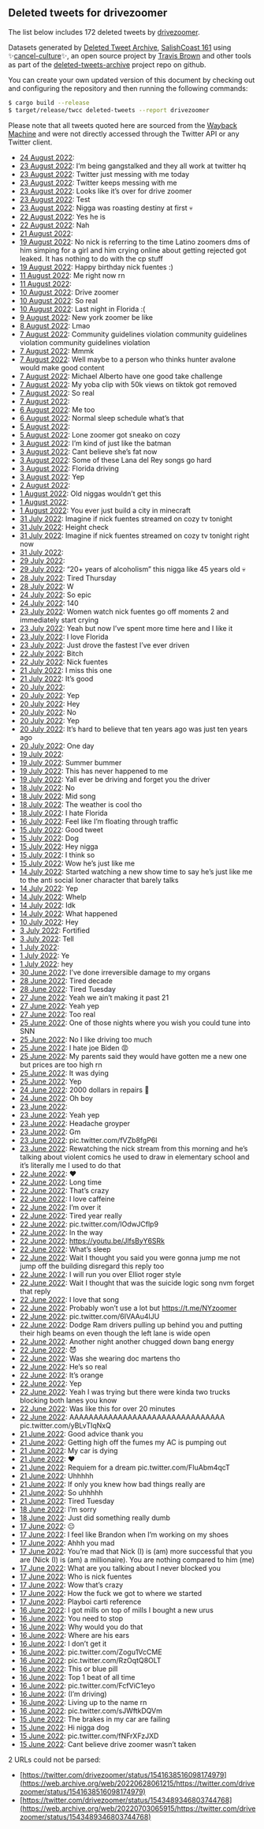 ## Deleted tweets for drivezoomer

The list below includes 172 deleted tweets by
[drivezoomer](https://twitter.com/drivezoomer).



Datasets generated by [Deleted Tweet Archive](https://twitter.com/deletedtweet161), 
[SalishCoast 161](https://twitter.com/SalishCoastA) using 
✨[cancel-culture](https://github.com/travisbrown/cancel-culture)✨, an open source project by 
[Travis Brown](https://twitter.com/travisbrown) and other tools as part of the 
[deleted-tweets-archive](https://github.com/salcoast/deleted-tweets-archive/) project repo on github.

You can create your own updated version of this document by checking out and configuring the
repository and then running the following commands:

```bash
$ cargo build --release
$ target/release/twcc deleted-tweets --report drivezoomer
```

Please note that all tweets quoted here are sourced from the
[Wayback Machine](https://web.archive.org) and were not directly accessed through the Twitter API or
any Twitter client.

* [24 August 2022](https://web.archive.org/web/20220824041531/https://twitter.com/drivezoomer/status/1562292219498958848):  <!--1562292219498958848-->
* [23 August 2022](https://web.archive.org/web/20220823201556/https://twitter.com/drivezoomer/status/1562171484658962433): I’m being gangstalked and they all work at twitter hq <!--1562171484658962433-->
* [23 August 2022](https://web.archive.org/web/20220823195749/https://twitter.com/drivezoomer/status/1562166857653706753): Twitter just messing with me today <!--1562166857653706753-->
* [23 August 2022](https://web.archive.org/web/20220823160439/https://twitter.com/drivezoomer/status/1562108300627525634): Twitter keeps messing with me <!--1562108300627525634-->
* [23 August 2022](https://web.archive.org/web/20220823131250/https://twitter.com/drivezoomer/status/1562065131361767424): Looks like it’s over for drive zoomer <!--1562065131361767424-->
* [23 August 2022](https://web.archive.org/web/20220823175041/https://twitter.com/drivezoomer/status/1562061734231285761): Test <!--1562061734231285761-->
* [23 August 2022](https://web.archive.org/web/20220823202439/https://twitter.com/drivezoomer/status/1561901961519177729): Nigga was roasting destiny at first 💀 <!--1561901961519177729-->
* [22 August 2022](https://web.archive.org/web/20220822150632/https://twitter.com/drivezoomer/status/1561720621679116291): Yes he is <!--1561720621679116291-->
* [22 August 2022](https://web.archive.org/web/20220822031656/https://twitter.com/drivezoomer/status/1561552751041052674): Nah <!--1561552751041052674-->
* [21 August 2022](https://web.archive.org/web/20220821042600/https://twitter.com/drivezoomer/status/1561207034456014850):  <!--1561207034456014850-->
* [19 August 2022](https://web.archive.org/web/20220819234556/https://twitter.com/drivezoomer/status/1560725569523826688): No nick is referring to the time Latino zoomers dms of him simping for a girl and him crying online about getting rejected got leaked. It has nothing to do with the cp stuff <!--1560725569523826688-->
* [19 August 2022](https://web.archive.org/web/20220819031902/https://twitter.com/drivezoomer/status/1560466120028688384): Happy birthday nick fuentes :) <!--1560466120028688384-->
* [11 August 2022](https://web.archive.org/web/20220811021921/https://twitter.com/drivezoomer/status/1557551895799119872): Me right now rn <!--1557552157653716992-->
* [11 August 2022](https://web.archive.org/web/20220811021921/https://twitter.com/drivezoomer/status/1557551895799119872):  <!--1557551895799119872-->
* [10 August 2022](https://web.archive.org/web/20220810134607/https://twitter.com/drivezoomer/status/1557143222102724609): Drive zoomer <!--1557208329792937985-->
* [10 August 2022](https://web.archive.org/web/20220810020210/https://twitter.com/drivezoomer/status/1557185246071865348): So real <!--1557185246071865348-->
* [10 August 2022](https://web.archive.org/web/20220810015227/https://twitter.com/drivezoomer/status/1557182632760426496): Last night in Florida :( <!--1557182632760426496-->
* [ 9 August 2022](https://web.archive.org/web/20220810134607/https://twitter.com/drivezoomer/status/1557143222102724609): New york zoomer be like <!--1557143222102724609-->
* [ 8 August 2022](https://web.archive.org/web/20220808225911/https://twitter.com/drivezoomer/status/1556776697055379457): Lmao <!--1556776697055379457-->
* [ 7 August 2022](https://web.archive.org/web/20220807194254/https://twitter.com/drivezoomer/status/1556349683710263297): Community guidelines violation community guidelines violation community guidelines violation <!--1556349683710263297-->
* [ 7 August 2022](https://web.archive.org/web/20220807164046/https://twitter.com/drivezoomer/status/1556319235864944641): Mmmk <!--1556319235864944641-->
* [ 7 August 2022](https://web.archive.org/web/20220807163823/https://twitter.com/drivezoomer/status/1556318529762299905): Well maybe to a person who thinks hunter avalone would make good content <!--1556318529762299905-->
* [ 7 August 2022](https://web.archive.org/web/20220807163823/https://twitter.com/drivezoomer/status/1556318529762299905): Michael Alberto have one good take challenge <!--1556316911683649538-->
* [ 7 August 2022](https://web.archive.org/web/20220807162955/https://twitter.com/drivezoomer/status/1556316357561548800): My yoba clip with 50k views on tiktok got removed <!--1556316357561548800-->
* [ 7 August 2022](https://web.archive.org/web/20220807081444/https://twitter.com/drivezoomer/status/1556191921915166722): So real <!--1556191921915166722-->
* [ 7 August 2022](https://web.archive.org/web/20220807031357/https://twitter.com/drivezoomer/status/1556109011350601728):  <!--1556109011350601728-->
* [ 6 August 2022](https://web.archive.org/web/20220806110747/https://twitter.com/drivezoomer/status/1555816478003298304): Me too <!--1555817569675780097-->
* [ 6 August 2022](https://web.archive.org/web/20220806110747/https://twitter.com/drivezoomer/status/1555816478003298304): Normal sleep schedule what’s that <!--1555816478003298304-->
* [ 5 August 2022](https://web.archive.org/web/20220805183320/https://twitter.com/drivezoomer/status/1555622707710119942):  <!--1555622707710119942-->
* [ 5 August 2022](https://web.archive.org/web/20220805054658/https://twitter.com/drivezoomer/status/1555429647613153280): Lone zoomer got sneako on cozy <!--1555429647613153280-->
* [ 3 August 2022](https://web.archive.org/web/20220803082450/https://twitter.com/drivezoomer/status/1554744917729091584): I’m kind of just like the batman <!--1554744917729091584-->
* [ 3 August 2022](https://web.archive.org/web/20220803073840/https://twitter.com/drivezoomer/status/1554732881481801730): Cant believe she’s fat now <!--1554732881481801730-->
* [ 3 August 2022](https://web.archive.org/web/20220803073840/https://twitter.com/drivezoomer/status/1554732881481801730): Some of these Lana del Rey songs go hard <!--1554732406971674624-->
* [ 3 August 2022](https://web.archive.org/web/20220803115230/https://twitter.com/drivezoomer/status/1554656583321255938): Florida driving <!--1554656583321255938-->
* [ 3 August 2022](https://web.archive.org/web/20220803003308/https://twitter.com/drivezoomer/status/1554626156237934592): Yep <!--1554626156237934592-->
* [ 2 August 2022](https://web.archive.org/web/20220802025348/https://twitter.com/drivezoomer/status/1554299142419144704):  <!--1554299142419144704-->
* [ 1 August 2022](https://web.archive.org/web/20220802022110/https://twitter.com/drivezoomer/status/1554206461433102338): Old niggas wouldn’t get this <!--1554209652635836419-->
* [ 1 August 2022](https://web.archive.org/web/20220802022110/https://twitter.com/drivezoomer/status/1554206461433102338):  <!--1554206461433102338-->
* [ 1 August 2022](https://web.archive.org/web/20220801061335/https://twitter.com/drivezoomer/status/1553986961853108224): You ever just build a city in minecraft <!--1553986961853108224-->
* [31 July 2022](https://web.archive.org/web/20220801091616/https://twitter.com/drivezoomer/status/1553883716367384577): Imagine if nick fuentes streamed on cozy tv tonight <!--1553883716367384577-->
* [31 July 2022](https://web.archive.org/web/20220801082513/https://twitter.com/drivezoomer/status/1553864472950935558): Height check <!--1553864472950935558-->
* [31 July 2022](https://web.archive.org/web/20220731032011/https://twitter.com/drivezoomer/status/1553580242970738689): Imagine if nick fuentes streamed on cozy tv tonight right now <!--1553580242970738689-->
* [31 July 2022](https://web.archive.org/web/20220731014504/https://twitter.com/drivezoomer/status/1553557113330405377):  <!--1553557113330405377-->
* [29 July 2022](https://web.archive.org/web/20220729221310/https://twitter.com/drivezoomer/status/1553075493745971201):  <!--1553075493745971201-->
* [29 July 2022](https://web.archive.org/web/20220729121506/https://twitter.com/drivezoomer/status/1552869700018745344): “20+ years of alcoholism” this nigga like 45 years old 💀 <!--1552869700018745344-->
* [28 July 2022](https://web.archive.org/web/20220728232715/https://twitter.com/drivezoomer/status/1552744270943191041): Tired Thursday <!--1552744270943191041-->
* [28 July 2022](https://web.archive.org/web/20220728031557/https://twitter.com/drivezoomer/status/1552492776843055104): W <!--1552492776843055104-->
* [24 July 2022](https://web.archive.org/web/20220724161339/https://twitter.com/drivezoomer/status/1551036566394605568): So epic <!--1551037602425356288-->
* [24 July 2022](https://web.archive.org/web/20220724161339/https://twitter.com/drivezoomer/status/1551036566394605568): 140 <!--1551036566394605568-->
* [23 July 2022](https://web.archive.org/web/20220723201357/https://twitter.com/drivezoomer/status/1550899619432890370): Women watch nick fuentes go off moments 2 and immediately start crying <!--1550899619432890370-->
* [23 July 2022](https://web.archive.org/web/20220723032737/https://twitter.com/drivezoomer/status/1550683894302887936): Yeah but now I’ve spent more time here and I like it <!--1550683894302887936-->
* [23 July 2022](https://web.archive.org/web/20220723032737/https://twitter.com/drivezoomer/status/1550683894302887936): I love Florida <!--1550678123116642304-->
* [23 July 2022](https://web.archive.org/web/20220723025229/https://twitter.com/drivezoomer/status/1550675085169680385): Just drove the fastest I’ve ever driven <!--1550675085169680385-->
* [22 July 2022](https://web.archive.org/web/20220722182639/https://twitter.com/drivezoomer/status/1550543451049152514): Bitch <!--1550543451049152514-->
* [22 July 2022](https://web.archive.org/web/20220722062824/https://twitter.com/drivezoomer/status/1550367074391887872): Nick fuentes <!--1550367074391887872-->
* [21 July 2022](https://web.archive.org/web/20220721060306/https://twitter.com/drivezoomer/status/1549998181060067331): I miss this one <!--1549998181060067331-->
* [21 July 2022](https://web.archive.org/web/20220721002137/https://twitter.com/drivezoomer/status/1549912324789657602): It’s good <!--1549912324789657602-->
* [20 July 2022](https://web.archive.org/web/20220720182314/https://twitter.com/drivezoomer/status/1549822006186725382):  <!--1549822006186725382-->
* [20 July 2022](https://web.archive.org/web/20220720163011/https://twitter.com/drivezoomer/status/1549793266412945409): Yep <!--1549793266412945409-->
* [20 July 2022](https://web.archive.org/web/20220720162135/https://twitter.com/drivezoomer/status/1549791125829046272): Hey <!--1549791125829046272-->
* [20 July 2022](https://web.archive.org/web/20220720162036/https://twitter.com/drivezoomer/status/1549790951224254464): No <!--1549790951224254464-->
* [20 July 2022](https://web.archive.org/web/20220720161343/https://twitter.com/drivezoomer/status/1549789253638447106): Yep <!--1549789253638447106-->
* [20 July 2022](https://web.archive.org/web/20220720035847/https://twitter.com/drivezoomer/status/1549604495038070789): It’s hard to believe that ten years ago was just ten years ago <!--1549604495038070789-->
* [20 July 2022](https://web.archive.org/web/20220720024746/https://twitter.com/drivezoomer/status/1549586694004957184): One day <!--1549586694004957184-->
* [19 July 2022](https://web.archive.org/web/20220719235412/https://twitter.com/drivezoomer/status/1549543014518890499):  <!--1549543014518890499-->
* [19 July 2022](https://web.archive.org/web/20220719233244/https://twitter.com/drivezoomer/status/1549537435268308994): Summer bummer <!--1549537435268308994-->
* [19 July 2022](https://web.archive.org/web/20220719190903/https://twitter.com/drivezoomer/status/1549471105118781441): This has never happened to me <!--1549471105118781441-->
* [19 July 2022](https://web.archive.org/web/20220719190903/https://twitter.com/drivezoomer/status/1549471105118781441): Yall ever be driving and forget you the driver <!--1549466837993357321-->
* [18 July 2022](https://web.archive.org/web/20220718185449/https://twitter.com/drivezoomer/status/1549105233342697478): No <!--1549105233342697478-->
* [18 July 2022](https://web.archive.org/web/20220718185449/https://twitter.com/drivezoomer/status/1549105233342697478): Mid song <!--1549104683830198272-->
* [18 July 2022](https://web.archive.org/web/20220719002552/https://twitter.com/drivezoomer/status/1549103090846121984): The weather is cool tho <!--1549103090846121984-->
* [18 July 2022](https://web.archive.org/web/20220719002552/https://twitter.com/drivezoomer/status/1549103090846121984): I hate Florida <!--1549102759911333890-->
* [16 July 2022](https://web.archive.org/web/20220716051242/https://twitter.com/drivezoomer/status/1548173592684220417): Feel like I’m floating through traffic <!--1548173592684220417-->
* [15 July 2022](https://web.archive.org/web/20220715201912/https://twitter.com/drivezoomer/status/1548038778337382401): Good tweet <!--1548038778337382401-->
* [15 July 2022](https://web.archive.org/web/20220715172104/https://twitter.com/drivezoomer/status/1547994099910729737): Dog <!--1547994135386198016-->
* [15 July 2022](https://web.archive.org/web/20220715172104/https://twitter.com/drivezoomer/status/1547994099910729737): Hey nigga <!--1547994099910729737-->
* [15 July 2022](https://web.archive.org/web/20220715002519/https://twitter.com/drivezoomer/status/1547738572655976452): I think so <!--1547738572655976452-->
* [15 July 2022](https://web.archive.org/web/20220715000519/https://twitter.com/drivezoomer/status/1547733835328077824): Wow he’s just like me <!--1547733835328077824-->
* [14 July 2022](https://web.archive.org/web/20220714224620/https://twitter.com/drivezoomer/status/1547713722189131778): Started watching a new show time to say he’s just like me to the anti social loner character that barely talks <!--1547713722189131778-->
* [14 July 2022](https://web.archive.org/web/20220714223656/https://twitter.com/drivezoomer/status/1547711474151215112): Yep <!--1547711474151215112-->
* [14 July 2022](https://web.archive.org/web/20220714190710/https://twitter.com/drivezoomer/status/1547658811690717184): Whelp <!--1547658811690717184-->
* [14 July 2022](https://web.archive.org/web/20220714190710/https://twitter.com/drivezoomer/status/1547658811690717184): Idk <!--1547657584638734336-->
* [14 July 2022](https://web.archive.org/web/20220714185346/https://twitter.com/drivezoomer/status/1547655045717495809): What happened <!--1547655045717495809-->
* [10 July 2022](https://web.archive.org/web/20220710204506/https://twitter.com/drivezoomer/status/1546233817672962049): Hey <!--1546233817672962049-->
* [ 3 July 2022](https://web.archive.org/web/20220703070453/https://twitter.com/drivezoomer/status/1543490401524490241): Fortified <!--1543490401524490241-->
* [ 3 July 2022](https://web.archive.org/web/20220703070038/https://twitter.com/drivezoomer/status/1543489292424679425): Tell <!--1543489292424679425-->
* [ 1 July 2022](https://web.archive.org/web/20220701012316/https://twitter.com/drivezoomer/status/1542679944748302338):  <!--1542679944748302338-->
* [ 1 July 2022](https://web.archive.org/web/20220703163228/https://twitter.com/drivezoomer/status/1542672567504347136): Ye <!--1542672567504347136-->
* [ 1 July 2022](https://web.archive.org/web/20220701004120/https://twitter.com/drivezoomer/status/1542669009392369665): hey <!--1542669009392369665-->
* [30 June 2022](https://web.archive.org/web/20220630040418/https://twitter.com/drivezoomer/status/1542357827339042816): I’ve done irreversible damage to my organs <!--1542357827339042816-->
* [28 June 2022](https://web.archive.org/web/20220628180304/https://twitter.com/drivezoomer/status/1541844414259236865): Tired decade <!--1541844414259236865-->
* [28 June 2022](https://web.archive.org/web/20220628180213/https://twitter.com/drivezoomer/status/1541844239734259712): Tired Tuesday <!--1541844239734259712-->
* [27 June 2022](https://web.archive.org/web/20220824013524/https://twitter.com/drivezoomer/status/1541238439634522112): Yeah we ain’t making it past 21 <!--1541238439634522112-->
* [27 June 2022](https://web.archive.org/web/20220823181010/https://twitter.com/drivezoomer/status/1541230883012841472): Yeah yep <!--1541230883012841472-->
* [27 June 2022](https://web.archive.org/web/20220823013629/https://twitter.com/drivezoomer/status/1541219521054253056): Too real <!--1541219521054253056-->
* [25 June 2022](https://web.archive.org/web/20220716144329/https://twitter.com/drivezoomer/status/1540561499235799041): One of those nights where you wish you could tune into SNN <!--1540561499235799041-->
* [25 June 2022](https://web.archive.org/web/20220713132712/https://twitter.com/drivezoomer/status/1540456332494602241): No I like driving too much <!--1540540246332506112-->
* [25 June 2022](https://web.archive.org/web/20220715184516/https://twitter.com/drivezoomer/status/1540537314056732672): I hate joe Biden 😡 <!--1540537409510719493-->
* [25 June 2022](https://web.archive.org/web/20220715182655/https://twitter.com/drivezoomer/status/1540536800564879361): My parents said they would have gotten me a new one but prices are too high rn <!--1540537314056732672-->
* [25 June 2022](https://web.archive.org/web/20220713132712/https://twitter.com/drivezoomer/status/1540456332494602241): It was dying <!--1540536800564879361-->
* [25 June 2022](https://web.archive.org/web/20220713132712/https://twitter.com/drivezoomer/status/1540456332494602241): Yep <!--1540519691957014536-->
* [24 June 2022](https://web.archive.org/web/20220713132712/https://twitter.com/drivezoomer/status/1540456332494602241): 2000 dollars in repairs 😬 <!--1540456332494602241-->
* [24 June 2022](https://web.archive.org/web/20220706022710/https://twitter.com/drivezoomer/status/1540148726127288320): Oh boy <!--1540148726127288320-->
* [23 June 2022](https://web.archive.org/web/20220704065423/https://twitter.com/drivezoomer/status/1540115750169477120):  <!--1540115750169477120-->
* [23 June 2022](https://web.archive.org/web/20220623224229/https://twitter.com/drivezoomer/status/1540100519745683457): Yeah yep <!--1540100519745683457-->
* [23 June 2022](https://web.archive.org/web/20220623204745/https://twitter.com/drivezoomer/status/1540072883329945602): Headache groyper <!--1540072883329945602-->
* [23 June 2022](https://web.archive.org/web/20220623163634/https://twitter.com/drivezoomer/status/1540006181078450182): Gm <!--1540006181078450182-->
* [23 June 2022](https://web.archive.org/web/20220623054243/https://twitter.com/drivezoomer/status/1539835145502457858): pic.twitter.com/fVZb8fgP6l <!--1539835145502457858-->
* [23 June 2022](https://web.archive.org/web/20220623002316/https://twitter.com/drivezoomer/status/1539765554126397440): Rewatching the nick stream from this morning and he’s talking about violent comics he used to draw in elementary school and it’s literally me I used to do that <!--1539765554126397440-->
* [22 June 2022](https://web.archive.org/web/20220622234418/https://twitter.com/drivezoomer/status/1539754654220931073): ❤️ <!--1539755389255835649-->
* [22 June 2022](https://web.archive.org/web/20220622234418/https://twitter.com/drivezoomer/status/1539754654220931073): Long time <!--1539754654220931073-->
* [22 June 2022](https://web.archive.org/web/20220622231935/https://twitter.com/drivezoomer/status/1539746346923606022): That’s crazy <!--1539746346923606022-->
* [22 June 2022](https://web.archive.org/web/20220622225937/https://twitter.com/drivezoomer/status/1539744665095774209): I love caffeine <!--1539744665095774209-->
* [22 June 2022](https://web.archive.org/web/20220623002054/https://twitter.com/drivezoomer/status/1539741034267164674): I’m over it <!--1539741101669621766-->
* [22 June 2022](https://web.archive.org/web/20220623002054/https://twitter.com/drivezoomer/status/1539741034267164674): Tired year really <!--1539741034267164674-->
* [22 June 2022](https://web.archive.org/web/20220622164455/https://twitter.com/drivezoomer/status/1539650467222806528): pic.twitter.com/IOdwJCflp9 <!--1539650467222806528-->
* [22 June 2022](https://web.archive.org/web/20220623220132/https://twitter.com/drivezoomer/status/1539638488324349954): In the way <!--1539638488324349954-->
* [22 June 2022](https://web.archive.org/web/20220622041214/https://twitter.com/drivezoomer/status/1539442585776926720): https://youtu.be/JlfsByY6SRk <!--1539442585776926720-->
* [22 June 2022](https://web.archive.org/web/20220622030220/https://twitter.com/drivezoomer/status/1539439419568148483): What’s sleep <!--1539439419568148483-->
* [22 June 2022](https://web.archive.org/web/20220622025438/https://twitter.com/drivezoomer/status/1539438817161187330): Wait I thought you said you were gonna jump me not jump off the building disregard this reply too <!--1539439068609753088-->
* [22 June 2022](https://web.archive.org/web/20220622025438/https://twitter.com/drivezoomer/status/1539438817161187330): I will run you over Elliot roger style <!--1539438817161187330-->
* [22 June 2022](https://web.archive.org/web/20220622030010/https://twitter.com/drivezoomer/status/1539437786528468993): Wait I thought that was the suicide logic song nvm forget that reply <!--1539437936680255488-->
* [22 June 2022](https://web.archive.org/web/20220622030010/https://twitter.com/drivezoomer/status/1539437786528468993): I love that song <!--1539437786528468993-->
* [22 June 2022](https://web.archive.org/web/20220622022306/https://twitter.com/drivezoomer/status/1539429990080598019): Probably won’t use a lot but https://t.me/NYzoomer <!--1539429990080598019-->
* [22 June 2022](https://web.archive.org/web/20220622015922/https://twitter.com/drivezoomer/status/1539427601730744321): pic.twitter.com/6IVAAu4lJU <!--1539427601730744321-->
* [22 June 2022](https://web.archive.org/web/20220622020353/https://twitter.com/drivezoomer/status/1539425568726429698): Dodge Ram drivers pulling up behind you and putting their high beams on even though the left lane is wide open <!--1539425568726429698-->
* [22 June 2022](https://web.archive.org/web/20220622014235/https://twitter.com/drivezoomer/status/1539423466633543681): Another night another chugged down bang energy <!--1539423466633543681-->
* [22 June 2022](https://web.archive.org/web/20220622021641/https://twitter.com/drivezoomer/status/1539417111663198208): 😈 <!--1539417936636661762-->
* [22 June 2022](https://web.archive.org/web/20220622021641/https://twitter.com/drivezoomer/status/1539417111663198208): Was she wearing doc martens tho <!--1539417111663198208-->
* [22 June 2022](https://web.archive.org/web/20220622011027/https://twitter.com/drivezoomer/status/1539414791055343617): He’s so real <!--1539414791055343617-->
* [22 June 2022](https://web.archive.org/web/20220622053824/https://twitter.com/drivezoomer/status/1539414151319195649): It’s orange <!--1539414151319195649-->
* [22 June 2022](https://web.archive.org/web/20220622014624/https://twitter.com/drivezoomer/status/1539413805905625090): Yep <!--1539413805905625090-->
* [22 June 2022](https://web.archive.org/web/20220622013251/https://twitter.com/drivezoomer/status/1539413773894795264): Yeah I was trying but there were kinda two trucks blocking both lanes you know <!--1539413773894795264-->
* [22 June 2022](https://web.archive.org/web/20220622012021/https://twitter.com/drivezoomer/status/1539413640822022145): Was like this for over 20 minutes <!--1539413640822022145-->
* [22 June 2022](https://web.archive.org/web/20220622001806/https://twitter.com/drivezoomer/status/1539402072256307202): AAAAAAAAAAAAAAAAAAAAAAAAAAAAAAAA pic.twitter.com/yBLvTIqNxQ <!--1539402072256307202-->
* [21 June 2022](https://web.archive.org/web/20220621230809/https://twitter.com/drivezoomer/status/1539384594641960963): Good advice thank you <!--1539384594641960963-->
* [21 June 2022](https://web.archive.org/web/20220621230646/https://twitter.com/drivezoomer/status/1539384152323149824): Getting high off the fumes my AC is pumping out <!--1539384152323149824-->
* [21 June 2022](https://web.archive.org/web/20220621230458/https://twitter.com/drivezoomer/status/1539383763976822784): My car is dying <!--1539383763976822784-->
* [21 June 2022](https://web.archive.org/web/20220621205412/https://twitter.com/drivezoomer/status/1539350851302707202): ❤️ <!--1539350851302707202-->
* [21 June 2022](https://web.archive.org/web/20220621204503/https://twitter.com/drivezoomer/status/1539348519156338688): Requiem for a dream pic.twitter.com/FIuAbm4qcT <!--1539348519156338688-->
* [21 June 2022](https://web.archive.org/web/20220621200600/https://twitter.com/drivezoomer/status/1539338783929380867): Uhhhhh <!--1539338783929380867-->
* [21 June 2022](https://web.archive.org/web/20220621200533/https://twitter.com/drivezoomer/status/1539338459118284808): If only you knew how bad things really are <!--1539338459118284808-->
* [21 June 2022](https://web.archive.org/web/20220621192451/https://twitter.com/drivezoomer/status/1539328361763315712): So uhhhhh <!--1539328361763315712-->
* [21 June 2022](https://web.archive.org/web/20220621191536/https://twitter.com/drivezoomer/status/1539325997711077376): Tired Tuesday <!--1539325997711077376-->
* [18 June 2022](https://web.archive.org/web/20220618015125/https://twitter.com/drivezoomer/status/1537975459979198464): I’m sorry <!--1537975459979198464-->
* [18 June 2022](https://web.archive.org/web/20220618014832/https://twitter.com/drivezoomer/status/1537974398363127808): Just did something really dumb <!--1537974398363127808-->
* [17 June 2022](https://web.archive.org/web/20220617204459/https://twitter.com/drivezoomer/status/1537898904045297671): 😐 <!--1537898904045297671-->
* [17 June 2022](https://web.archive.org/web/20220617185907/https://twitter.com/drivezoomer/status/1537872254113042434): I feel like Brandon when I’m working on my shoes <!--1537872254113042434-->
* [17 June 2022](https://web.archive.org/web/20220617165729/https://twitter.com/drivezoomer/status/1537840448995307520): Ahhh you mad <!--1537841209477058561-->
* [17 June 2022](https://web.archive.org/web/20220617165729/https://twitter.com/drivezoomer/status/1537840448995307520): You’re mad that Nick (I) is (am) more successful that you are (Nick (I) is (am) a millionaire). You are nothing compared to him (me) <!--1537840448995307520-->
* [17 June 2022](https://web.archive.org/web/20220617164610/https://twitter.com/drivezoomer/status/1537838693175656451): What are you talking about I never blocked you <!--1537838693175656451-->
* [17 June 2022](https://web.archive.org/web/20220617163321/https://twitter.com/drivezoomer/status/1537835479416061954): Who is nick fuentes <!--1537835479416061954-->
* [17 June 2022](https://web.archive.org/web/20220617160100/https://twitter.com/drivezoomer/status/1537827490957254656): Wow that’s crazy <!--1537827490957254656-->
* [17 June 2022](https://web.archive.org/web/20220617031105/https://twitter.com/drivezoomer/status/1537633842554671105): How the fuck we got to where we started <!--1537633842554671105-->
* [17 June 2022](https://web.archive.org/web/20220617030917/https://twitter.com/drivezoomer/status/1537633278986944519): Playboi carti reference <!--1537633278986944519-->
* [16 June 2022](https://web.archive.org/web/20220616230854/https://twitter.com/drivezoomer/status/1537572805553815553): I got mills on top of mills I bought a new urus <!--1537572805553815553-->
* [16 June 2022](https://web.archive.org/web/20220616211802/https://twitter.com/drivezoomer/status/1537544303664308226): You need to stop <!--1537544303664308226-->
* [16 June 2022](https://web.archive.org/web/20220616205833/https://twitter.com/drivezoomer/status/1537540087872995328): Why would you do that <!--1537540087872995328-->
* [16 June 2022](https://web.archive.org/web/20220616205511/https://twitter.com/drivezoomer/status/1537539056074207234): Where are his ears <!--1537539056074207234-->
* [16 June 2022](https://web.archive.org/web/20220616200726/https://twitter.com/drivezoomer/status/1537527087283814407): I don’t get it <!--1537527087283814407-->
* [16 June 2022](https://web.archive.org/web/20220616174448/https://twitter.com/drivezoomer/status/1537491212109762562): pic.twitter.com/Zogu1VcCME <!--1537491212109762562-->
* [16 June 2022](https://web.archive.org/web/20220616173737/https://twitter.com/drivezoomer/status/1537489266804129795): pic.twitter.com/RzOqtQ8OLT <!--1537489266804129795-->
* [16 June 2022](https://web.archive.org/web/20220616045928/https://twitter.com/drivezoomer/status/1537298633091063808): This or blue pill <!--1537298737118199815-->
* [16 June 2022](https://web.archive.org/web/20220616045928/https://twitter.com/drivezoomer/status/1537298633091063808): Top 1 beat of all time <!--1537298633091063808-->
* [16 June 2022](https://web.archive.org/web/20220616045824/https://twitter.com/drivezoomer/status/1537298474391199744): pic.twitter.com/FcfViC1eyo <!--1537298474391199744-->
* [16 June 2022](https://web.archive.org/web/20220616012535/https://twitter.com/drivezoomer/status/1537244768249745408): (I’m driving) <!--1537244768249745408-->
* [16 June 2022](https://web.archive.org/web/20220616011254/https://twitter.com/drivezoomer/status/1537241592490209280): Living up to the name rn <!--1537241592490209280-->
* [16 June 2022](https://web.archive.org/web/20220616003721/https://twitter.com/drivezoomer/status/1537232672447025152): pic.twitter.com/sJWftkDQVm <!--1537232672447025152-->
* [15 June 2022](https://web.archive.org/web/20220615231845/https://twitter.com/drivezoomer/status/1537212869774819330): The brakes in my car are failing <!--1537212869774819330-->
* [15 June 2022](https://web.archive.org/web/20220615201111/https://twitter.com/drivezoomer/status/1537165795825958921): Hi nigga dog <!--1537165795825958921-->
* [15 June 2022](https://web.archive.org/web/20220615200521/https://twitter.com/drivezoomer/status/1537164076719169539): pic.twitter.com/fNFrXFzJXD <!--1537164076719169539-->
* [15 June 2022](https://web.archive.org/web/20220615195905/https://twitter.com/drivezoomer/status/1537162532456222729): Cant believe drive zoomer wasn’t taken <!--1537162532456222729-->

2 URLs could not be parsed:

* [https://twitter.com/drivezoomer/status/1541638516098174979](https://web.archive.org/web/20220628061215/https://twitter.com/drivezoomer/status/1541638516098174979)
* [https://twitter.com/drivezoomer/status/1543489346803744768](https://web.archive.org/web/20220703065915/https://twitter.com/drivezoomer/status/1543489346803744768)
